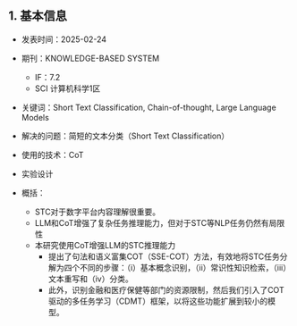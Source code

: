 ## 1. 基本信息

- 发表时间：2025-02-24
- 期刊：KNOWLEDGE-BASED SYSTEM
	- IF：7.2
	- SCI 计算机科学1区

- 关键词：Short Text Classification, Chain-of-thought, Large Language Models
- 解决的问题：简短的文本分类（Short Text Classification）
- 使用的技术：CoT
- 实验设计

- 概括：
	- STC对于数字平台内容理解很重要。
	- LLM和CoT增强了复杂任务推理能力，但对于STC等NLP任务仍然有局限性
	- 本研究使用CoT增强LLM的STC推理能力
		- 提出了句法和语义富集COT（SSE-COT）方法，有效地将STC任务分解为四个不同的步骤：（i）基本概念识别，（ii）常识性知识检索，（iii）文本重写和（iv）分类。
		- 此外，识别金融和医疗保健等部门的资源限制，然后我们引入了COT驱动的多任务学习（CDMT）框架，以将这些功能扩展到较小的模型。